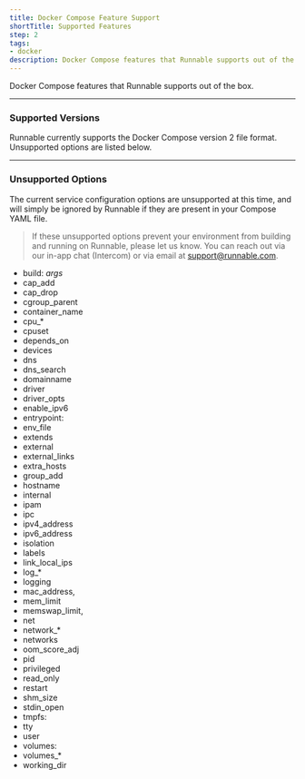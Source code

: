 ```yaml
---
title: Docker Compose Feature Support
shortTitle: Supported Features
step: 2
tags:
- docker
description: Docker Compose features that Runnable supports out of the box.
---
```


Docker Compose features that Runnable supports out of the box.

---

### Supported Versions

Runnable currently supports the Docker Compose version 2 file format. Unsupported options are listed below.

---

### Unsupported Options

The current service configuration options are unsupported at this time, and will simply be ignored by Runnable if they are present in your Compose YAML file.

> If these unsupported options prevent your environment from building and running on Runnable, please let us know. You can reach out via our in-app chat (Intercom) or via email at [support@runnable.com](mailto:support@runnable.com?subject=Docker%20Compose%20-%20Unsupported%20Options).

- build: *args*
- cap_add
- cap_drop
- cgroup_parent
- container_name
- cpu_*
- cpuset
- depends_on
- devices
- dns
- dns_search
- domainname
- driver
- driver_opts
- enable_ipv6
- entrypoint:
- env_file
- extends
- external
- external_links
- extra_hosts
- group_add
- hostname
- internal
- ipam
- ipc
- ipv4_address
- ipv6_address
- isolation
- labels
- link_local_ips
- log_*
- logging
- mac_address,
- mem_limit
- memswap_limit,
- net
- network_*
- networks
- oom_score_adj
- pid
- privileged
- read_only
- restart
- shm_size
- stdin_open
- tmpfs:
- tty
- user
- volumes:
- volumes_*
- working_dir
